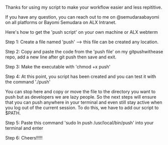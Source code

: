 Thanks for using my script to make your workflow easier and less repititive.

If you have any question, you can reach out to me on @semudaraabayomi
on all platforms or Bayomi Semudara on ALX Intranet.

Here's how to get the 'push script' on your own machine or ALX webterm

Step 1: Create a file named 'push' --> this file can be created any location.

Step 2: Copy and paste the code from the 'push file' on my gitpushwithease repo, add a new line after git push then save and exit.

Step 3: Make the executable with 'chmod +x push'

Step 4: At this point, you script has been created and you can test it with the command './push'

You can stop here and copy or move the file to the directory you want to push but as developers we are lazy people. So the next steps will ensure that you can push anywhere in your terminal and even still stay active when you log out of the current session. To do this, we have to add our script to $PATH.

Step 5: Paste this command 'sudo ln push /usr/local/bin/push' into your terminal and enter

Step 6: Cheers!!!!!